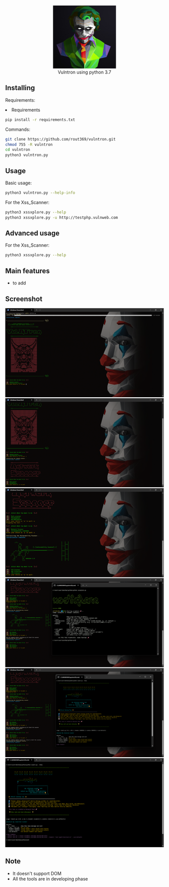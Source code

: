 <p align="center">
 <img src="images/joker htb.jpg" height="200"><br/>
Vulntron using python 3.7<br/>


## Installing

Requirements: <br/>

<li> Requirements </li>

```bash
pip install -r requirements.txt
```

Commands:

```bash
git clone https://github.com/rout369/vulntron.git
chmod 755 -R vulntron
cd vulntron
python3 vulntron.py  
```
## Usage
Basic usage:

```bash
python3 vulntron.py --help-info
```
For the Xss_Scanner:
```bash
python3 xssxplore.py --help
python3 xssxplore.py -u http://testphp.vulnweb.com
```


## Advanced usage
For the Xss_Scanner:
```bash
python3 xssxplore.py --help
```

## Main features

* to add


## Screenshot
<img src="images/Screenshot (393).png">
<img src="images/Screenshot (394).png">
<img src="images/Screenshot (395).png">
<img src="images/Screenshot (396).png">
<img src="images/Screenshot (397).png">
<img src="images/Screenshot (399).png">


## Note
* It doesn't support DOM
* All the tools are in developing phase

